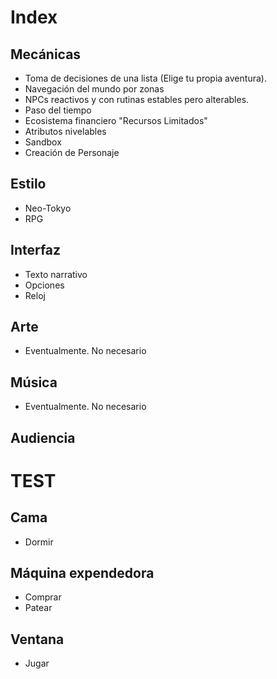 # Index

## Mecánicas
- Toma de decisiones de una lista (Elige tu propia aventura).
- Navegación del mundo por zonas
- NPCs reactivos y con rutinas estables pero alterables.
- Paso del tiempo
- Ecosistema financiero "Recursos Limitados"
- Atributos nivelables
- Sandbox
- Creación de Personaje

## Estilo
- Neo-Tokyo
- RPG

## Interfaz
- Texto narrativo
- Opciones
- Reloj

## Arte
- Eventualmente. No necesario

## Música
- Eventualmente. No necesario

## Audiencia

# TEST

## Cama
- Dormir

## Máquina expendedora
- Comprar
- Patear

## Ventana
- Jugar
